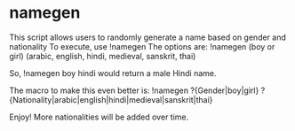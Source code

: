 # namegen
This script allows users to randomly generate a name based on gender and nationality
To execute, use !namegen
The options are:
!namegen (boy or girl) (arabic, english, hindi, medieval, sanskrit, thai)

So, !namegen boy hindi would return a male Hindi name.

The macro to make this even better is: 
!namegen ?{Gender|boy|girl} ?{Nationality|arabic|english|hindi|medieval|sanskrit|thai}

Enjoy! 
More nationalities will be added over time.
